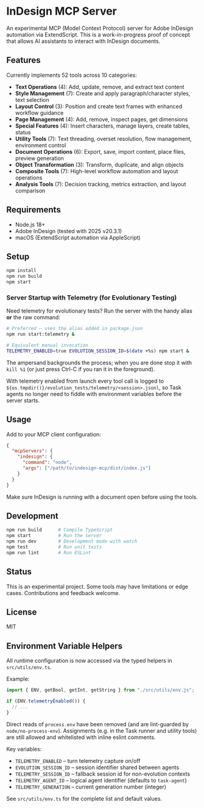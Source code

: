 # InDesign MCP Server

An experimental MCP (Model Context Protocol) server for Adobe InDesign automation via ExtendScript. This is a work-in-progress proof of concept that allows AI assistants to interact with InDesign documents.

## Features

Currently implements 52 tools across 10 categories:

- **Text Operations** (4): Add, update, remove, and extract text content
- **Style Management** (7): Create and apply paragraph/character styles, text selection
- **Layout Control** (3): Position and create text frames with enhanced workflow guidance
- **Page Management** (4): Add, remove, inspect pages, get dimensions  
- **Special Features** (4): Insert characters, manage layers, create tables, status
- **Utility Tools** (7): Text threading, overset resolution, flow management, environment control
- **Document Operations** (6): Export, save, import content, place files, preview generation
- **Object Transformation** (3): Transform, duplicate, and align objects
- **Composite Tools** (7): High-level workflow automation and layout operations
- **Analysis Tools** (7): Decision tracking, metrics extraction, and layout comparison

## Requirements

- Node.js 18+
- Adobe InDesign (tested with 2025 v20.3.1)
- macOS (ExtendScript automation via AppleScript)

## Setup

```bash
npm install
npm run build
npm start
```

### Server Startup with Telemetry (for Evolutionary Testing)

Need telemetry for evolutionary tests? Run the server with the handy alias **or** the raw command:

```bash
# Preferred – uses the alias added in package.json
npm run start:telemetry &

# Equivalent manual invocation
TELEMETRY_ENABLED=true EVOLUTION_SESSION_ID=$(date +%s) npm start &
```

The ampersand backgrounds the process; when you are done stop it with `kill %1` (or just press Ctrl-C if you ran it in the foreground).

With telemetry enabled from launch every tool call is logged to `${os.tmpdir()}/evolution_tests/telemetry/<session>.jsonl`, so Task agents no longer need to fiddle with environment variables before the server starts.

## Usage

Add to your MCP client configuration:

```json
{
  "mcpServers": {
    "indesign": {
      "command": "node",
      "args": ["/path/to/indesign-mcp/dist/index.js"]
    }
  }
}
```

Make sure InDesign is running with a document open before using the tools.

## Development

```bash
npm run build      # Compile TypeScript
npm start          # Run the server
npm run dev        # Development mode with watch
npm test           # Run unit tests
npm run lint       # Run ESLint
```

## Status

This is an experimental project. Some tools may have limitations or edge cases. Contributions and feedback welcome.

## License

MIT

## Environment Variable Helpers

All runtime configuration is now accessed via the typed helpers in `src/utils/env.ts`.

Example:

```ts
import { ENV, getBool, getInt, getString } from "./src/utils/env.js";

if (ENV.telemetryEnabled()) {
  // ...
}
```

Direct reads of `process.env` have been removed (and are lint-guarded by `node/no-process-env`).
Assignments (e.g. in the Task runner and utility tools) are still allowed and whitelisted with inline eslint comments.

Key variables:

* `TELEMETRY_ENABLED` – turn telemetry capture on/off
* `EVOLUTION_SESSION_ID` – session identifier shared between agents
* `TELEMETRY_SESSION_ID` – fallback session id for non-evolution contexts
* `TELEMETRY_AGENT_ID` – logical agent identifier (defaults to `task-agent`)
* `TELEMETRY_GENERATION` – current generation number (integer)

See `src/utils/env.ts` for the complete list and default values.